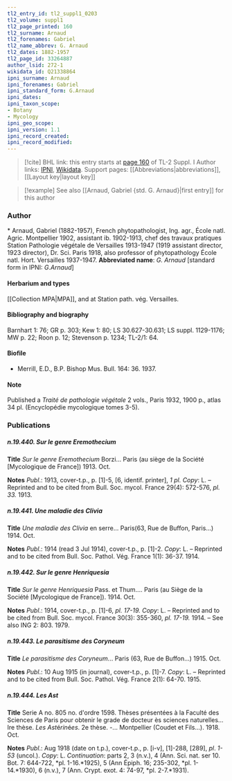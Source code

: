 ```yaml
---
tl2_entry_id: tl2_suppl1_0203
tl2_volume: suppl1
tl2_page_printed: 160
tl2_surname: Arnaud
tl2_forenames: Gabriel
tl2_name_abbrev: G. Arnaud
tl2_dates: 1882-1957
tl2_page_id: 33264887
author_lsid: 272-1
wikidata_id: Q21338864
ipni_surname: Arnaud
ipni_forenames: Gabriel
ipni_standard_form: G.Arnaud
ipni_dates: 
ipni_taxon_scope: 
- Botany
- Mycology
ipni_geo_scope: 
ipni_version: 1.1
ipni_record_created: 
ipni_record_modified:
---
```


> [!cite] BHL link: this entry starts at [page 160](https://www.biodiversitylibrary.org/page/33264887) of TL-2 Suppl. I
> Author links: [IPNI](https://www.ipni.org/a/272-1), [Wikidata](https://www.wikidata.org/wiki/Q21338864). Support pages: [[Abbreviations|abbreviations]], [[Layout key|layout key]]

> [!example] See also [[Arnaud, Gabriel {std. G. Arnaud}|first entry]] for this author

### Author

\* Arnaud, Gabriel (1882-1957), French phytopathologist, Ing. agr., École natl. Agric. Montpellier 1902, assistant ib. 1902-1913, chef des travaux pratiques Station Pathologie végétale de Versailles 1913-1947 (1919 assistant director, 1923 director), Dr. Sci. Paris 1918, also professor of phytopathology École natl. Hort. Versailles 1937-1947. 
**Abbreviated name**: *G. Arnaud* \[standard form in IPNI: *G.Arnaud*\]

#### Herbarium and types

[[Collection MPA|MPA]], and at Station path. vég. Versailles.

#### Bibliography and biography

Barnhart 1: 76; GR p. 303; Kew 1: 80; LS 30.627-30.631; LS suppl. 1129-1176; MW p. 22; Roon p. 12; Stevenson p. 1234; TL-2/1: 64.

#### Biofile

- Merrill, E.D., B.P. Bishop Mus. Bull. 164: 36. 1937.

#### Note

Published a *Traité de pathologie végétale* 2 vols., Paris 1932, 1900 p., atlas 34 pl. (Encyclopédie mycologique tomes 3-5).

### Publications

##### n.19.440. Sur le genre Eremothecium

**Title**
*Sur le genre Eremothecium* Borzi... Paris (au siège de la Société \[Mycologique de France\]) 1913. Oct.

**Notes**
*Publ*.: 1913, cover-t.p., p. \[1\]-5, \[6, identif. printer\], *1 pl. Copy*: L. – Reprinted and to be cited from Bull. Soc. mycol. France 29(4): 572-576, *pl. 33.* 1913.

##### n.19.441. Une maladie des Clivia

**Title**
*Une maladie des Clivia* en serre... Paris(63, Rue de Buffon, Paris...) 1914. Oct.

**Notes**
*Publ*.: 1914 (read 3 Jul 1914), cover-t.p., p. \[1\]-2. *Copy*: L. – Reprinted and to be cited from Bull. Soc. Pathol. Vég. France 1(1): 36-37. 1914.

##### n.19.442. Sur le genre Henriquesia

**Title**
*Sur le genre Henriquesia* Pass. et Thum.... Paris (au Siège de la Société \[Mycologique de France\]). 1914. Oct.

**Notes**
*Publ*.: 1914, cover-t.p., p. \[1\]-6, *pl. 17-19. Copy*: L. – Reprinted and to be cited from Bull. Soc. mycol. France 30(3): 355-360, *pl. 17-19.* 1914. – See also ING 2: 803. 1979.

##### n.19.443. Le parasitisme des Coryneum

**Title**
*Le parasitisme des Coryneum*... Paris (63, Rue de Buffon...) 1915. Oct.

**Notes**
*Publ*.: 10 Aug 1915 (in journal), cover-t.p., p. \[1\]-7. *Copy*: L. – Reprinted and to be cited from Bull. Soc. Pathol. Vég. France 2(1): 64-70. 1915.

##### n.19.444. Les Ast

**Title**
Serie A no. 805 no. d'ordre 1598. Thèses présentées à la Faculté des Sciences de Paris pour obtenir le grade de docteur ès sciences naturelles... Ire thèse. *Les Ast*é*rin*é*es*. 2e thèse. -... Montpellier (Coudet et Fils...). 1918. Oct.

**Notes**
*Publ*.: Aug 1918 (date on t.p.), cover-t.p., p. \[i-v\], \[1\]-288, \[289\], *pl*. *1-53* (uncol.). *Copy*: L.
*Continuation*: parts 2, 3 (n.v.), 4 (Ann. Sci. nat. ser 10. Bot. 7: 644-722, *pl. 1-16.*1925), 5 (Ann Épiph. 16; 235-302, *pl. 1-14.*1930), 6 (n.v.), 7 (Ann. Crypt. exot. 4: 74-97, *pl. 2-7.*1931).

